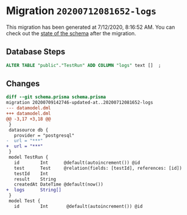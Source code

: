 # Migration `20200712081652-logs`

This migration has been generated at 7/12/2020, 8:16:52 AM.
You can check out the [state of the schema](./schema.prisma) after the migration.

## Database Steps

```sql
ALTER TABLE "public"."TestRun" ADD COLUMN "logs" text []  ;
```

## Changes

```diff
diff --git schema.prisma schema.prisma
migration 20200709142746-updated-at..20200712081652-logs
--- datamodel.dml
+++ datamodel.dml
@@ -3,17 +3,18 @@
 }
 datasource db {
   provider = "postgresql"
-  url = "***"
+  url = "***"
 }
 model TestRun {
   id        Int      @default(autoincrement()) @id
   test      Test     @relation(fields: [testId], references: [id])
   testId    Int
   result    String
   createdAt DateTime @default(now())
+  logs      String[]
 }
 model Test {
   id        Int       @default(autoincrement()) @id
```


